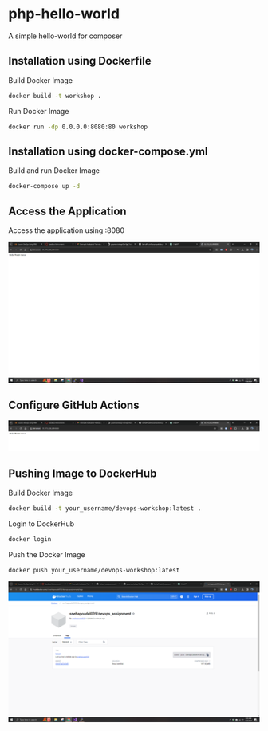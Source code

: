 # php-hello-world
A simple hello-world for composer

Installation using Dockerfile
------------

Build Docker Image
``` bash
docker build -t workshop .
```

Run Docker Image
``` bash
docker run -dp 0.0.0.0:8080:80 workshop
```

Installation using docker-compose.yml
------------

Build and run Docker Image
``` bash
docker-compose up -d
```

Access the Application
------------

Access the application using <ip-address>:8080

![Site Demo](https://github.com/SnehaPoudel/powerworkshop-DevOps/blob/main/ss.PNG?raw=true)

Configure GitHub Actions
------------

![GitHub Actions](https://github.com/SnehaPoudel/powerworkshop-DevOps/blob/main/ss1.PNG?raw=true)

Pushing Image to DockerHub
------------

Build Docker Image
``` bash
docker build -t your_username/devops-workshop:latest .
```

Login to DockerHub
``` bash
docker login
```

Push the Docker Image
``` bash
docker push your_username/devops-workshop:latest
```

![DockerHub](https://github.com/SnehaPoudel/powerworkshop-DevOps/blob/main/ss2.PNG?raw=true)

